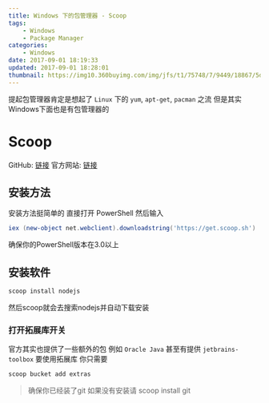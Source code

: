 ```yaml
---
title: Windows 下的包管理器 - Scoop
tags:
    - Windows
    - Package Manager
categories:
    - Windows
date: 2017-09-01 18:19:33
updated: 2017-09-01 18:28:01
thumbnail: https://img10.360buyimg.com/img/jfs/t1/75748/7/9449/18867/5d73b659Ed2f3dda0/6d4a0753f2bbca8b.png
---
```

提起包管理器肯定是想起了 `Linux` 下的 `yum`, `apt-get`, `pacman` 之流 但是其实Windows下面也是有包管理器的

<!--more-->


# Scoop
GitHub: [链接](https://github.com/lukesampson/scoop)
官方网站: [链接](https://scoop.sh)

## 安装方法
安装方法挺简单的 直接打开 PowerShell 然后输入
```powershell
iex (new-object net.webclient).downloadstring('https://get.scoop.sh')
```
确保你的PowerShell版本在3.0以上

## 安装软件
```powershell
scoop install nodejs
```
然后scoop就会去搜索nodejs并自动下载安装

### 打开拓展库开关
官方其实也提供了一些额外的包 例如 `Oracle Java` 甚至有提供 `jetbrains-toolbox`
要使用拓展库 你只需要
```powershell
scoop bucket add extras
```
> 确保你已经装了git 如果没有安装请 scoop install git
